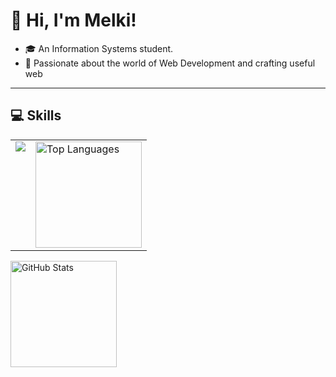 # 👋 Hi, I'm Melki!

- 🎓 An Information Systems student.
- 🚀 Passionate about the world of Web Development and crafting useful web

---

## 💻 Skills

<table border="0" cellspacing="0" cellpadding="0">
<tr>
  <td valign="top">
    <a href="https://skillicons.dev">
      <img src="https://skillicons.dev/icons?i=javascript,python,java,mysql,nodejs,react,postgresql,git,wordpress,premiere,photoshop,ai&theme=dark&perline=4" />
    </a>
  </td>
  <td valign="top">
    <img src="https://github-readme-stats.vercel.app/api/top-langs/?username=pxmelki&layout=compact&theme=blue_navy" alt="Top Languages" height="170"/>
  </td>
</tr>
</table>
<p>
  <img src="https://github-readme-stats.vercel.app/api?username=pxmelki&show_icons=true&hide=prs,issues,contribs&theme=blue_navy" alt="GitHub Stats" height="170"/>
</p>
